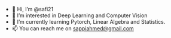 - 👋 Hi, I’m @safi21
- 👀 I’m interested in Deep Learning and Computer Vision
- 🌱 I’m currently learning Pytorch, Linear Algebra and Statistics.
- 📫 You can reach me on sappiahmed@gmail.com

<!---
safi21/safi21 is a ✨ special ✨ repository because its `README.md` (this file) appears on your GitHub profile.
You can click the Preview link to take a look at your changes.
--->
